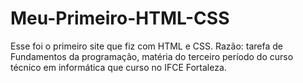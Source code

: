# Meu-Primeiro-HTML-CSS
Esse foi o primeiro site que fiz com HTML e CSS. Razão: tarefa de Fundamentos da programação, matéria do terceiro período do curso técnico em informática que curso no IFCE Fortaleza.
